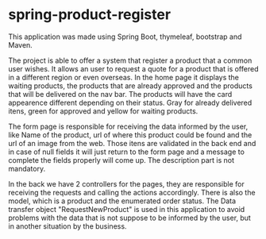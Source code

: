 # spring-product-register
<p>This application was made using Spring Boot, thymeleaf, bootstrap and Maven.</p>
<p>The project is able to offer a system that register a product that a common user wishes. It allows an user to request a quote for a product that is offered in a different region or even overseas. In the home page it displays the waiting products, the products that are already approved and the products that will be delivered on the nav bar. The products will have the card appearence different depending on their status. Gray for already delivered itens, green for approved and yellow for waiting products.</p>
<p>The form page is responsible for receiving the data informed by the user, like Name of the product, url of where this product could be found and the url of an image from the web. Those itens are validated in the back end and in case of null fields it will just return to the form page and a message to complete the fields properly will come up. The description part is not mandatory.</p>
<p>In the back we have 2 controllers for the pages, they are responsible for receiving the requests and calling the actions accordingly. There is also the model, which is a product and the enumerated order status. The Data transfer object "RequestNewProduct" is used in this application to avoid problems with the data that is not suppose to be informed by the user, but in another situation by the business.</p>
